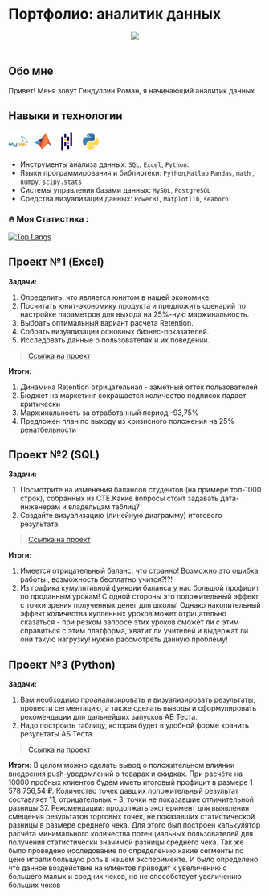 # Портфолио: аналитик данных

<div id="header" align="center">
  <img src="https://media.giphy.com/media/M9gbBd9nbDrOTu1Mqx/giphy.gif" width="100"/>
</div>
<div id="badges" align="center">
  <img src="https://komarev.com/ghpvc/?username=RomanDoom&style=flat-square&color=blue" alt=""/>
 </div>
  
  
## Обо мне 
Привет! Меня зовут Гиндуллин Роман, я начинающий аналитик данных. 


## Навыки и технологии
<div>
  <img src="https://github.com/devicons/devicon/blob/master/icons/mysql/mysql-original-wordmark.svg" title="MySQL"  alt="MySQL" width="40" height="40"/>&nbsp;
  <img src="https://github.com/devicons/devicon/blob/master/icons/matlab/matlab-original.svg" title="matab"  alt="matab" width="40" height="40"/>&nbsp; 
  <img src="https://github.com/devicons/devicon/blob/master/icons/pandas/pandas-original.svg" title="pandas"  alt="pandas" width="40" height="40"/>&nbsp;
  <img src="https://github.com/devicons/devicon/blob/master/icons/python/python-original.svg" title="pandas"  alt="pandas" width="40" height="40"/>&nbsp;
</div>

   

- Инструменты анализа данных: ``SQL``, ``Excel``, ``Python``: 
- Языки программирования и библиотеки: ``Python``,``Matlab`` ``Pandas``, ``math`` , ``numpy``, ``scipy.stats``
- Системы управления базами данных: ``MySQL``, ``PostgreSQL``
- Средства визуализации данных: ``PowerBi``, ``Matplotlib``, ``seaborn``


### :fire: Моя Статистика :
[![Top Langs](https://github-readme-stats.vercel.app/api/top-langs/?username=RomanDoom&layout=compact&theme=vision-friendly-dark)](https://github.com/anuraghazra/github-readme-stats)

## Проект №1 (Excel)
**Задачи:**
1. Определить, что является юнитом в нашей экономике.
2. Посчитать юнит-экономику продукта и предложить сценарий по настройке параметров для выхода на 25%-ную маржинальность.
3. Выбрать оптимальный вариант расчета Retention. 
4. Собрать визуализации основных бизнес-показателей.
5. Исследовать данные о пользователях и их поведении.

> <a href="https://github.com/RomanDoom/MyProjects/blob/main/Project%E2%84%961/%D0%90%D0%BD%D0%B0%D0%BB%D0%B8%D0%B7%20%D1%80%D0%B0%D0%B1%D0%BE%D1%82%D1%8B%20%D0%BE%D0%BD%D0%BB%D0%B0%D0%B9%D0%BD%D0%BA%D0%B8%D0%BD%D0%BE%D1%82%D0%B5%D0%B0%D1%82%D1%80%D0%B0%20%D0%A0%D0%BE%D0%BC%D0%B0%D1%88%D0%BA%D0%B0.mp4">Ссылка на проект</a>


**Итоги:**
<ol>
  <li>Динамика Retention отрицательная - заметный отток пользователей</li>
  <li>Бюджет на маркетинг сокращается количество подписок падает критически</li>
  <li>Маржинальность за отработанный период -93,75%</li>
  <li>Предложен план по выходу из кризисного положения на 25% ренатбельности</li>
</ol>

## Проект №2 (SQL)
**Задачи:**
1. Посмотрите на изменения балансов студентов (на примере топ-1000 строк), собранных из CTE.Какие вопросы стоит задавать дата-инженерам и владельцам таблиц? 
2. Создайте визуализацию (линейную диаграмму) итогового результата.

> <a href="https://github.com/RomanDoom/MyProjects/blob/main/Project%E2%84%962/%D0%9F%D1%80%D0%BE%D0%B5%D0%BA%D1%82%20%D0%9E%D0%BD%D0%BB%D0%B0%D0%B9%D0%BD%20%D1%88%D0%BA%D0%BE%D0%BB%D1%8B%20SQL.docx">Ссылка на проект</a>

**Итоги:**
1. Имеется отрицательный баланс, что странно! Возможно это ошибка работы , возможность бесплатно учится?!?!
2. Из графика кумулятивной функции баланса у нас большой профицит по проданным урокам! С одной стороны это положительный эффект с точки зрения полученных денег для школы! Однако накопительный эффект количества купленных уроков может отрицательно сказаться -  при резком запросе этих уроков сможет ли с этим справиться с этим платформа, хватит ли учителей и выдержат ли они такую нагрузку! нужно рассмотреть данную проблему!

## Проект №3 (Python)
**Задачи:**
1. Вам необходимо проанализировать и визуализировать результаты, провести сегментацию, а также сделать выводы и сформулировать рекомендации для дальнейших запусков АБ Теста.
2. Надо построить таблицу, которая будет в удобной форме хранить результаты АБ Теста.

> <a href="https://github.com/RomanDoom/MyProjects/blob/main/Project%E2%84%963/%D0%9F%D1%80%D0%BE%D0%B5%D0%BA%D1%82%20SkyLenta.ipynb">Ссылка на проект</a>

**Итоги:**
В целом можно сделать вывод о положительном влиянии внедрения push-уведомлений о товарах и скидках. При расчёте на 10000 пробных клиентов будем иметь 
итоговый профицит в размере 1 578 756,54 ₽. Количество точек давших положительный результат составляет 11, отрицательных – 3, точки не показавшие отличительной разницы 37.
Рекомендации: продолжать эксперимент для выявления смещения результатов торговых точек, не показавших статистической разницы в размере среднего чека. Для 
этого был построен калькулятор расчёта минимального количества потенциальных пользователей для получения статистически значимой разницы среднего чека. 
Так же было проведено исследование по определению какие сегменты по цене играли большую роль в нашем эксперименте. И было определено что данное 
воздействие на клиентов приводит к увеличению с большего малых и средних чеков, но не способствует увеличению больших чеков


